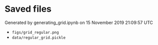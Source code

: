 # Saved files 


Generated by generating_grid.ipynb on 15 November 2019 21:09:57 UTC

*  `figs/grid_regular.png` 
*  `data/regular_grid.pickle` 
